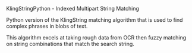 KlingStringPython - Indexed Multipart String Matching

Python version of  the KlingString matching algorithm that is used to find complex phrases in blobs of text.

This algorithm excels at taking rough data from OCR then fuzzy matching on string combinations that match the search string.

